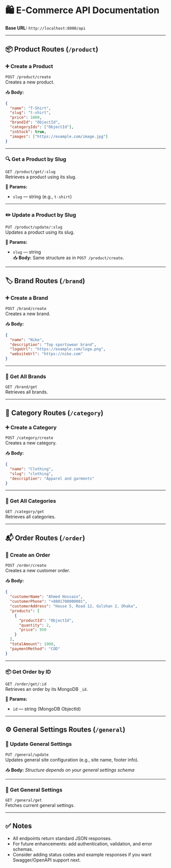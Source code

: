 # 🛍️ E-Commerce API Documentation

**Base URL:** `http://localhost:8000/api`

---

## 📦 Product Routes (`/product`)

### ➕ Create a Product  
`POST /product/create`  
Creates a new product.  

📥 **Body:**  
```json
{
  "name": "T-Shirt",
  "slug": "t-shirt",
  "price": 1000,
  "brandId": "ObjectId",
  "categoryIds": ["ObjectId"],
  "inStock": true,
  "images": ["https://example.com/image.jpg"]
}
```

---

### 🔍 Get a Product by Slug  
`GET /product/get/:slug`  
Retrieves a product using its slug.  

📘 **Params:**  
- `slug` — string (e.g., `t-shirt`)

---

### ✏️ Update a Product by Slug  
`PUT /product/update/:slug`  
Updates a product using its slug.  

📘 **Params:**  
- `slug` — string  
📥 **Body:** Same structure as in `POST /product/create`.

---

## 🏷️ Brand Routes (`/brand`)

### ➕ Create a Brand  
`POST /brand/create`  
Creates a new brand.

📥 **Body:**
```json
{
  "name": "Nike",
  "description": "Top sportswear brand",
  "logoUrl": "https://example.com/logo.png",
  "websiteUrl": "https://nike.com"
}
```

---

### 📄 Get All Brands  
`GET /brand/get`  
Retrieves all brands.

---

## 📂 Category Routes (`/category`)

### ➕ Create a Category  
`POST /category/create`  
Creates a new category.

📥 **Body:**
```json
{
  "name": "Clothing",
  "slug": "clothing",
  "description": "Apparel and garments"
}
```

---

### 📄 Get All Categories  
`GET /category/get`  
Retrieves all categories.

---

## 📬 Order Routes (`/order`)

### 🛒 Create an Order  
`POST /order/create`  
Creates a new customer order.

📥 **Body:**
```json
{
  "customerName": "Ahmed Hossain",
  "customerPhone": "+8801700000001",
  "customerAddress": "House 5, Road 12, Gulshan 2, Dhaka",
  "products": [
    {
      "productId": "ObjectId",
      "quantity": 2,
      "price": 950
    }
  ],
  "totalAmount": 1900,
  "paymentMethod": "COD"
}
```

---

### 📦 Get Order by ID  
`GET /order/get/:id`  
Retrieves an order by its MongoDB `_id`.

📘 **Params:**  
- `id` — string (MongoDB ObjectId)

---

## ⚙️ General Settings Routes (`/general`)

### 🔄 Update General Settings  
`PUT /general/update`  
Updates general site configuration (e.g., site name, footer info).

📥 **Body:** *Structure depends on your general settings schema*

---

### 📄 Get General Settings  
`GET /general/get`  
Fetches current general settings.

---

## ✅ Notes

- All endpoints return standard JSON responses.
- For future enhancements: add authentication, validation, and error schemas.
- Consider adding status codes and example responses if you want Swagger/OpenAPI support next.
